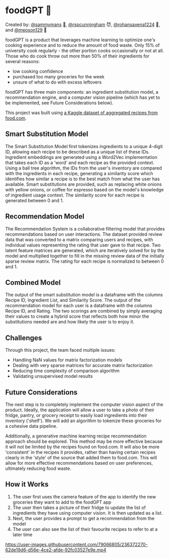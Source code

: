 # foodGPT :poultry_leg:
Created by: [@sammymans](https://www.github.com/sammymans) 🦧, [@rspcunningham](https://www.github.com/rspcunningham) 😈, [@rohansaxena1224](https://www.github.com/rohansaxena1224) 🦦, and [@meoson129](https://www.github.com/meoson129) :dog:

foodGPT is a product that leverages machine learning to optimize one's cooking experience and to reduce the amount of food waste. Only 15% of university cook regularly - the other portion cooks occasionally or not at all. Those who do cook throw out more than 50% of their ingredients for several reasons: 

- low cooking confidence
- purchased too many groceries for the week
- unsure of what to do with excess leftovers

foodGPT has three main components: an ingredient substitution model, a recommendation engine, and a computer vision pipeline (which has yet to be implemented, see Future Considerations below). 

This project was built using [a Kaggle dataset of aggregated recipes from food.com](https://www.kaggle.com/datasets/shuyangli94/food-com-recipes-and-user-interactions).

## Smart Substitution Model

The Smart Substitution Model first tokenizes ingredients to a unique 4-digit ID, allowing each recipe to be described as a unique list of these IDs. Ingredient embeddings are generated using a Word2Vec implementation that takes each ID as a 'word' and each recipe as the provided context. Using a ball tree algorithm, the IDs from the user's inventory are compared with the ingredients in each recipe, generating a similarity score which identifies how similar a recipe is to the best match from what the user has available. Smart substitutions are provided, such as replacing white onions with yellow onions, or coffee for espresso based on the model's knowledge of ingredient usage context. The similarity score for each recipe is generated between 0 and 1. 

## Recommendation Model

The Recommendation System is a collaborative filtering model that provides recommendations based on user interactions. The dataset provided review data that was converted to a matrix comparing users and recipes, with individual values representing the rating that user gave to that recipe. Two latent feature matrices are generated, which are iteratively solved for by the model and multiplied together to fill in the missing review data of the initially sparse review matrix. The rating for each recipe is normalized to between 0 and 1. 

## Combined Model

The output of the smart substitution model is a dataframe with the columns Recipe ID, Ingredient List, and Similarity Score. The output of the recommendation model for each user is a dataframe with the columns Recipe ID, and Rating. The two scorings are combined by simply averaging their values to create a hybrid score that reflects both how minor the substitutions needed are and how likely the user is to enjoy it.

## Challenges

Through this project, the team faced multiple issues:
- Handling NaN values for matrix factorization models
- Dealing with very sparse matrices for accurate matrix factorization
- Reducing time complexity of comparison algorithm
- Validating unsupervised model results

## Future Considerations

The next step is to completely implement the computer vision aspect of the product. Ideally, the application will allow a user to take a photo of their fridge, pantry, or grocery receipt to easily load ingredients into their inventory ('shelf'). We will add an algorithm to tokenize these groceries for a cohesive data pipeline.

Additionally, a generative machine learning recipe recommendation approach should be explored. This method may be more effective because it will not be limited by the recipes found on food.com. It will also be more 'consistent' in the recipes it provides, rather than having certain recipes clearly in the 'style' of the source that added them to food.com. This will allow for more effective recommendations based on user preferences, ultimately reducing food waste.

## How it Works

1. The user first uses the camera feature of the app to identify the new groceries they want to add to the foodGPT app
2. The user then takes a picture of their fridge to update the list of ingredients they have using computer vision. It is then updated as a list.
3.  Next, the user provides a prompt to get a recommendation from the model
4. The user can also see the list of their favourite recipes to refer to at a later time

https://user-images.githubusercontent.com/79066805/236372270-62de19d6-d56e-4ce2-afde-92fc03527e9e.mp4
